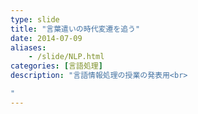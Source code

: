 ```yaml
---
type: slide
title: "言葉遣いの時代変遷を追う"
date: 2014-07-09
aliases:
    - /slide/NLP.html
categories: [言語処理]
description: "言語情報処理の授業の発表用<br>

"
---
```

<section data-markdown
    data-separator="\n\n"
    data-vertical="\n\n"
    data-notes="^Note:">
<script type="text/template">

# 言葉遣いの時代変遷を追う
  理学部数学科4年
  金 舜琳 （きん すんりん）

## 概要
   古いものから新しいものまであるリソースから単語を抽出し、使用頻度から単語の時代変遷を追う

## 手法

## step1
<hr />
青空か新聞から単語抽出抽出を行なう

* 名詞、形容詞、語尾などが候補
* 青空は多様性がある/話し言葉もとれるが古いのしかない？
* 新聞は均質だからサンプル調査に向いてる？

## step2
<hr/>
年代別に使用頻度上位数十〜百ぐらいを使用頻度順まとめてみる

## step3
<hr/>
似たような意味の単語で順位の入れ替わりが見受けられたら詳細に追ってみる  
とりあえず手動を考えている。発展課題的にプログラムでやっても良いかもしれない

##step4
<hr/>
変遷の背景を考えてみる  
戦前/戦後とか分りやすいものとかなんとか


</script>
</section>
